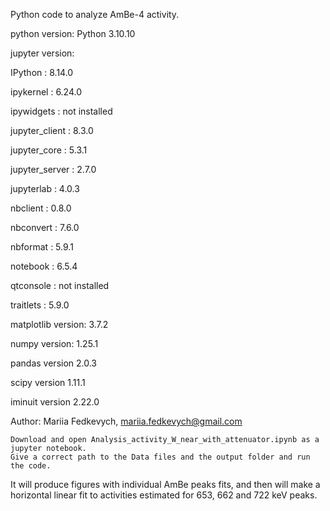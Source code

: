 Python code to analyze AmBe-4 activity.

python version: Python 3.10.10

jupyter version:

IPython          : 8.14.0

ipykernel        : 6.24.0

ipywidgets       : not installed

jupyter_client   : 8.3.0

jupyter_core     : 5.3.1

jupyter_server   : 2.7.0

jupyterlab       : 4.0.3

nbclient         : 0.8.0

nbconvert        : 7.6.0

nbformat         : 5.9.1

notebook         : 6.5.4

qtconsole        : not installed

traitlets        : 5.9.0

matplotlib version: 3.7.2

numpy version: 1.25.1

pandas version 2.0.3

scipy version 1.11.1

iminuit version 2.22.0

Author: Mariia Fedkevych, mariia.fedkevych@gmail.com

    Download and open Analysis_activity_W_near_with_attenuator.ipynb as a jupyter notebook.
    Give a correct path to the Data files and the output folder and run the code.

It will produce figures with individual AmBe peaks fits, and then will make a horizontal linear fit to activities estimated for 653, 662 and 722 keV peaks.
